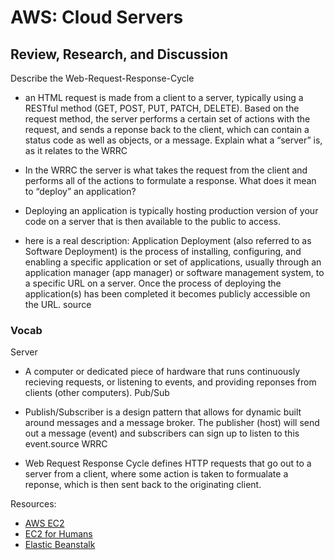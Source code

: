 # AWS: Cloud Servers
## Review, Research, and Discussion
Describe the Web-Request-Response-Cycle

* an HTML request is made from a client to a server, typically using a RESTful method (GET, POST, PUT, PATCH, DELETE). Based on the request method, the server performs a certain set of actions with the request, and sends a reponse back to the client, which can contain a status code as well as objects, or a message.
Explain what a “server” is, as it relates to the WRRC

* In the WRRC the server is what takes the request from the client and performs all of the actions to formulate a response.
What does it mean to “deploy” an application?

* Deploying an application is typically hosting production version of your code on a server that is then available to the public to access.
* here is a real description: Application Deployment (also referred to as Software Deployment) is the process of installing, configuring, and enabling a specific application or set of applications, usually through an application manager (app manager) or software management system, to a specific URL on a server. Once the process of deploying the application(s) has been completed it becomes publicly accessible on the URL. source
### Vocab
Server

* A computer or dedicated piece of hardware that runs continuously recieving requests, or listening to events, and providing reponses from clients (other computers).
Pub/Sub

* Publish/Subscriber is a design pattern that allows for dynamic built around messages and a message broker. The publisher (host) will send out a message (event) and subscribers can sign up to listen to this event.source
WRRC

* Web Request Response Cycle defines HTTP requests that go out to a server from a client, where some action is taken to formualate a reponse, which is then sent back to the originating client.

Resources:
* [AWS EC2](https://aws.amazon.com/ec2/)
* [EC2 for Humans](https://www.youtube.com/watch?v=lZMkgOMYYIg)
* [Elastic Beanstalk](https://www.youtube.com/watch?v=SrwxAScdyT0)
